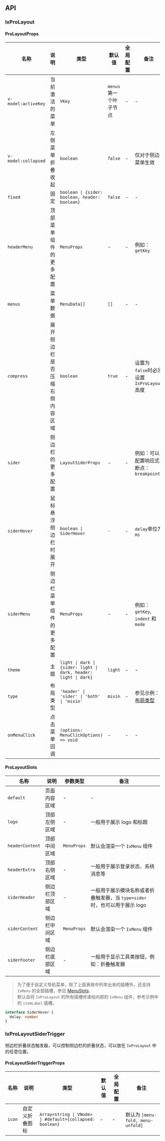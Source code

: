 ## API

### IxProLayout

#### ProLayoutProps

| 名称 | 说明 | 类型  | 默认值 | 全局配置 | 备注 |
| --- | --- | --- | --- | --- | --- |
| `v-model:activeKey` | 当前激活的菜单 | `VKey` | `menus`第一个叶子节点 | - | - |
| `v-model:collapsed` | 左侧菜单折叠收起 | `boolean` | `false` | - | 仅对于侧边菜单生效 |
| `fixed` | 固定 | `boolean \| {sider: boolean, header: boolean}` | `false` | - | - |
| `headerMenu` | 顶部菜单组件的更多配置 | `MenuProps` | - | - | 例如：`getKey` |
| `menus` | 菜单数据 | `MenuData[]` | `[]` | - | - |
| `compress` | 展开侧边栏是否压缩右侧内容区域 | `boolean` | `true` | - | 设置为 `false`时必须设置 `IxProLayout` 高度 |
| `sider` | 侧边栏的更多配置 | `LayoutSiderProps` | - | - | 例如：可以配置响应式断点：`breakpoint` |
| `siderHover` | 鼠标悬浮侧边栏时展开 | `boolean \| SiderHover` | `-` | - | `delay`单位为 `ms` |
| `siderMenu` | 侧边栏菜单组件的更多配置 | `MenuProps` | - | - | 例如：`getKey`, `indent` 和 `mode` |
| `theme` | 主题 | `light \| dark \| {sider: light \| dark, header: light \| dark}` | `light` | - | - |
| `type` | 布局类型 | `'header' \| 'sider' \| 'both' \| 'mixin'` | `mixin` | - | 参见示例：[布局类型](#pro-layout-demo-Type) |
| `onMenuClick` | 点击菜单回调 | `(options: MenuClickOptions) => void`| - | -  | - |

#### ProLayoutSlots

| 名称 | 说明 | 参数类型 | 备注 |
| --- | --- | --- | --- |
| `default` | 页面内容区域  | - | - |
| `logo` | 顶部左侧区域 | - | 一般用于展示 logo 和标题  |
| `headerContent` | 顶部中间区域 | `MenuProps` | 默认会渲染一个 `IxMenu` 组件 |
| `headerExtra` | 顶部右侧区域 | -  | 一般用于展示登录状态、系统消息等  |
| `siderHeader` | 侧边栏顶部区域 | -| 一般用于展示模块名称或者折叠触发器，当 `type=sider` 时，也可以用于展示 logo   |
| `siderContent` | 侧边栏中间区域 | `MenuProps`  | 默认会渲染一个 `IxMenu` 组件 |
| `siderFooter` | 侧边栏底部区域 | -  | 一般用于显示工具类按钮，例如：折叠触发器 |

> 为了便于自定义导航菜单，除了上面表格中列举出来的插槽外，还支持 `IxMenu` 的全部插槽，参见 [MenuSlots](/components/menu/zh#MenuSlots).  
> 默认会将 `IxProLayout` 的所有插槽传递给内部的 `IxMenu` 组件，参考示例中的 `itemLabel` 插槽。

```ts
interface SiderHover {
  delay: number
}
```

### IxProLayoutSiderTrigger

侧边栏折叠状态触发器，可以控制侧边栏的折叠状态，可以放在 `IxProLayout` 中的任意位置。

#### ProLayoutSiderTriggerProps

| 名称 | 说明 | 类型  | 默认值 | 全局配置 | 备注 |
| --- | --- | --- | --- | --- | --- |
| `icon` | 自定义折叠图标 | `Array<string \| VNode> \| #default={collapsed: boolean}` | - | - | 默认为 `[menu-fold, menu-unfold]` |
